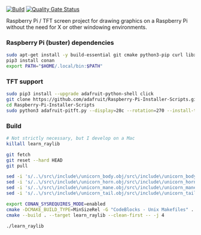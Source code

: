 [![Build](https://github.com/twelvechairssoftware/learn_raylib/actions/workflows/build.yml/badge.svg)](https://github.com/twelvechairssoftware/learn_raylib/actions/workflows/build.yml)
[![Quality Gate Status](https://sonarcloud.io/api/project_badges/measure?project=twelvechairssoftware_learn_raylib&metric=alert_status)](https://sonarcloud.io/dashboard?id=twelvechairssoftware_learn_raylib)

Raspberry Pi / TFT screen project for drawing graphics on a Raspberry Pi without the need for X or other windowing environments.



### Raspberry Pi (buster) dependencies
````bash
sudo apt-get install -y build-essential git cmake python3-pip curl libxrandr-dev libxinerama-dev libxinerama-dev libxcursor-dev libxi-dev libgl-dev libegl-dev
pip3 install conan
export PATH="$HOME/.local/bin:$PATH"
````

### TFT support
````bash
sudo pip3 install --upgrade adafruit-python-shell click
git clone https://github.com/adafruit/Raspberry-Pi-Installer-Scripts.git
cd Raspberry-Pi-Installer-Scripts
sudo python3 adafruit-pitft.py --display=28c --rotation=270 --install-type=fbcp
````

### Build
````bash
# Not strictly necessary, but I develop on a Mac
killall learn_raylib

git fetch
git reset --hard HEAD
git pull

sed -i 's/..\/src\/include\/unicorn_body.obj/src\/include\/unicorn_body.obj/g' src/main.cpp
sed -i 's/..\/src\/include\/unicorn_horn.obj/src\/include\/unicorn_horn.obj/g' src/main.cpp
sed -i 's/..\/src\/include\/unicorn_mane.obj/src\/include\/unicorn_mane.obj/g' src/main.cpp
sed -i 's/..\/src\/include\/unicorn_tail.obj/src\/include\/unicorn_tail.obj/g' src/main.cpp

export CONAN_SYSREQUIRES_MODE=enabled
cmake -DCMAKE_BUILD_TYPE=MinSizeRel -G "CodeBlocks - Unix Makefiles" .
cmake --build . --target learn_raylib --clean-first -- -j 4

./learn_raylib
````
